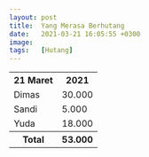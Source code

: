 ```yaml
---
layout: post
title:  Yang Merasa Berhutang
date:   2021-03-21 16:05:55 +0300
image:  
tags:   [Hutang]
---
```

<table>
  <tr>
    <th>21 Maret</th>
    <th>2021</th>
  </tr>
  <tr>
    <td>Dimas</td>
    <td>30.000</td>
  </tr>
  <tr>
    <td>Sandi</td>
    <td>5.000</td>
  </tr>
  <tr>
    <td>Yuda</td>
    <td>18.000</td>
  </tr>
  <tr>
    <th>Total</th>
    <th>53.000</th>
  </tr>
</table>
